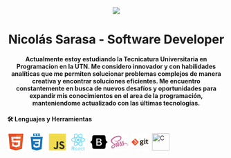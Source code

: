 <div id="header" align="center">
    <img src="https://media.giphy.com/media/l41lHDSvmwnQGDUD6/giphy.gif" width="200" />
    <h1 align="center">Nicolás Sarasa - Software Developer</h1>
    <h4 align="center">Actualmente estoy estudiando la Tecnicatura Universitaria en Programacion en la UTN. Me considero innovador y con habilidades analíticas que me permiten solucionar problemas complejos de manera creativa y encontrar soluciones eficientes. Me encuentro constantemente en busca de nuevos desafíos y oportunidades para expandir mis conocimientos en el area de la programación, manteniendome actualizado con las últimas tecnologías.</h4>
</div>
<div>
    <h4>🛠 Lenguajes y Herramientas</h4>
    <img src="https://github.com/devicons/devicon/raw/master/icons/html5/html5-original.svg" title="HTML5" alt="HTML" width="40" height="40"/>&nbsp;
    <img src="https://github.com/devicons/devicon/raw/master/icons/css3/css3-plain-wordmark.svg" title="CSS3" alt="CSS" width="40" height="40"/>&nbsp;
    <img src="https://github.com/devicons/devicon/raw/master/icons/javascript/javascript-original.svg" title="JavaScript" alt="JavaScript" width="40" height="40"/>&nbsp;
    <img src="https://github.com/devicons/devicon/raw/master/icons/react/react-original-wordmark.svg" title="React" alt="React" width="40" height="40"/>&nbsp;
    <img src="https://github.com/devicons/devicon/raw/master/icons/bootstrap/bootstrap-plain.svg" title="Bootstrap" alt="Bootstrap" width="40" height="40"/>&nbsp;
    <img src="https://github.com/devicons/devicon/raw/master/icons/sass/sass-original.svg" title="Sass" alt="Sass" width="40" height="40"/>&nbsp;
    <img src="https://github.com/devicons/devicon/raw/master/icons/git/git-original-wordmark.svg" title="Git" width="40" height="40"/>&nbsp;
    <img src="https://github.com/devicons/devicon/raw/master/icons/c/c-original-wordmark.svg" title="C" width="40" height="40"/>&nbsp;
</div>
